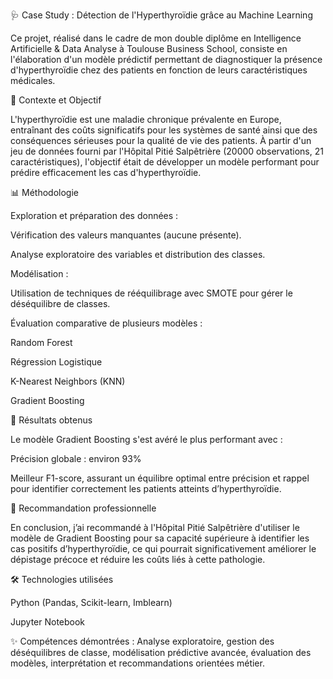 🩺 Case Study : Détection de l'Hyperthyroïdie grâce au Machine Learning

Ce projet, réalisé dans le cadre de mon double diplôme en Intelligence Artificielle & Data Analyse à Toulouse Business School, consiste en l'élaboration d'un modèle prédictif permettant de diagnostiquer la présence d'hyperthyroïdie chez des patients en fonction de leurs caractéristiques médicales.

🎯 Contexte et Objectif

L'hyperthyroïdie est une maladie chronique prévalente en Europe, entraînant des coûts significatifs pour les systèmes de santé ainsi que des conséquences sérieuses pour la qualité de vie des patients. À partir d'un jeu de données fourni par l'Hôpital Pitié Salpêtrière (20000 observations, 21 caractéristiques), l'objectif était de développer un modèle performant pour prédire efficacement les cas d'hyperthyroïdie.

📊 Méthodologie

Exploration et préparation des données :

Vérification des valeurs manquantes (aucune présente).

Analyse exploratoire des variables et distribution des classes.

Modélisation :

Utilisation de techniques de rééquilibrage avec SMOTE pour gérer le déséquilibre de classes.

Évaluation comparative de plusieurs modèles :

Random Forest

Régression Logistique

K-Nearest Neighbors (KNN)

Gradient Boosting

🚀 Résultats obtenus

Le modèle Gradient Boosting s'est avéré le plus performant avec :

Précision globale : environ 93%

Meilleur F1-score, assurant un équilibre optimal entre précision et rappel pour identifier correctement les patients atteints d’hyperthyroïdie.

📌 Recommandation professionnelle

En conclusion, j’ai recommandé à l'Hôpital Pitié Salpêtrière d'utiliser le modèle de Gradient Boosting pour sa capacité supérieure à identifier les cas positifs d’hyperthyroïdie, ce qui pourrait significativement améliorer le dépistage précoce et réduire les coûts liés à cette pathologie.

🛠️ Technologies utilisées

Python (Pandas, Scikit-learn, Imblearn)

Jupyter Notebook

✨ Compétences démontrées : Analyse exploratoire, gestion des déséquilibres de classe, modélisation prédictive avancée, évaluation des modèles, interprétation et recommandations orientées métier.
